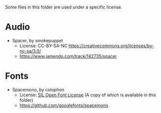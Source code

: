 Some files in this folder are used under a specific license.

# Audio

+ Spacer, by smokepuppet
    + License: CC-BY-SA-NC https://creativecommons.org/licenses/by-nc-sa/3.0/
    + https://www.jamendo.com/track/142735/spacer

# Fonts

+ Spacemono, by colophon
    + License: [SIL Open Font License](http://scripts.sil.org/cms/scripts/page.php?item_id=OFL_web) (A copy of which is available in this folder)
    + https://github.com/googlefonts/spacemono
